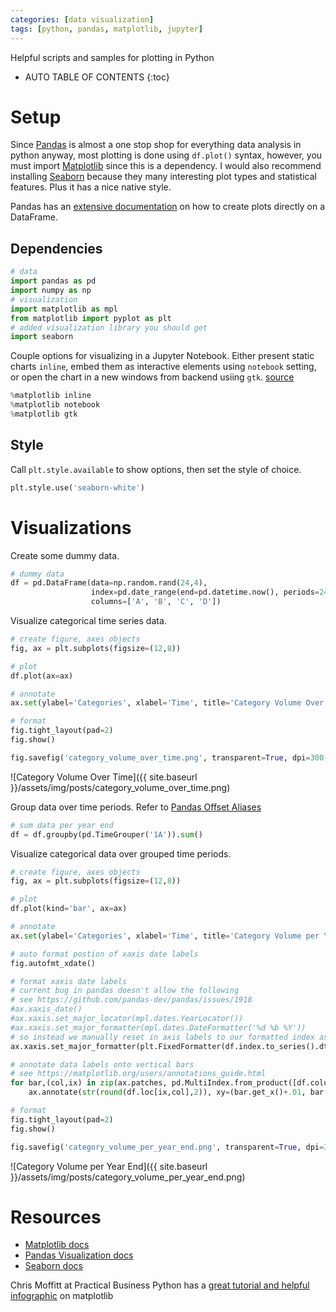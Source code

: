 ```yaml
---
categories: [data visualization]
tags: [python, pandas, matplotlib, jupyter]
---
```


Helpful scripts and samples for plotting in Python

<!-- excerpt separator -->

* AUTO TABLE OF CONTENTS
{:toc}

# Setup

Since [Pandas](https://pandas.pydata.org/) is almost a one stop shop for everything data analysis in python anyway, most plotting is done using `df.plot()` syntax, however, you must import [Matplotlib](https://matplotlib.org/index.html) since this is a dependency. I would also recommend installing [Seaborn](https://seaborn.pydata.org/) because they many interesting plot types and statistical features. Plus it has a nice native style.  

Pandas has an [extensive documentation](https://pandas.pydata.org/pandas-docs/stable/visualization.html) on how to create plots directly on a DataFrame.  

## Dependencies

```python
# data
import pandas as pd
import numpy as np
# visualization
import matplotlib as mpl
from matplotlib import pyplot as plt
# added visualization library you should get
import seaborn
```

Couple options for visualizing in a Jupyter Notebook. Either present static charts `inline`, embed them as interactive elements using `notebook` setting, or open the chart in a new windows from backend usiing `gtk`.  [source](http://ipython.readthedocs.io/en/stable/interactive/plotting.html)

```python
%matplotlib inline
%matplotlib notebook
%matplotlib gtk
```

## Style

Call `plt.style.available` to show options, then set the style of choice.

```python
plt.style.use('seaborn-white')
```

# Visualizations

Create some dummy data.  

```python
# dummy data
df = pd.DataFrame(data=np.random.rand(24,4),
                  index=pd.date_range(end=pd.datetime.now(), periods=24, freq='MS'),
                  columns=['A', 'B', 'C', 'D'])
```

Visualize categorical time series data.  

```python
# create figure, axes objects
fig, ax = plt.subplots(figsize=(12,8))

# plot
df.plot(ax=ax)

# annotate
ax.set(ylabel='Categories', xlabel='Time', title='Category Volume Over Time')

# format
fig.tight_layout(pad=2)
fig.show()

fig.savefig('category_volume_over_time.png', transparent=True, dpi=300, bbox_inches='tight')
```

![Category Volume Over Time]({{ site.baseurl }}/assets/img/posts/category_volume_over_time.png)  

Group data over time periods. Refer to [Pandas Offset Aliases](http://pandas.pydata.org/pandas-docs/stable/timeseries.html#offset-aliases)  

```python
# sum data per year end
df = df.groupby(pd.TimeGrouper('1A')).sum()
```

Visualize categorical data over grouped time periods.  

```python
# create figure, axes objects
fig, ax = plt.subplots(figsize=(12,8))

# plot
df.plot(kind='bar', ax=ax)

# annotate
ax.set(ylabel='Categories', xlabel='Time', title='Category Volume per Year End')

# auto format postion of xaxis date labels
fig.autofmt_xdate()

# format xaxis date labels
# current bug in pandas doesn't allow the following
# see https://github.com/pandas-dev/pandas/issues/1918
#ax.xaxis_date()
#ax.xaxis.set_major_locator(mpl.dates.YearLocator())
#ax.xaxis.set_major_formatter(mpl.dates.DateFormatter('%d %b %Y'))
# so instead we manually reset in axis labels to our formatted index as series of strings
ax.xaxis.set_major_formatter(plt.FixedFormatter(df.index.to_series().dt.strftime('%d %b %Y')))

# annotate data labels onto vertical bars
# see https://matplotlib.org/users/annotations_guide.html
for bar,(col,ix) in zip(ax.patches, pd.MultiIndex.from_product([df.columns,df.index])):
    ax.annotate(str(round(df.loc[ix,col],2)), xy=(bar.get_x()+.01, bar.get_height()-.5), color='white')

# format
fig.tight_layout(pad=2)
fig.show()

fig.savefig('category_volume_per_year_end.png', transparent=True, dpi=300, bbox_inches='tight')
```

![Category Volume per Year End]({{ site.baseurl }}/assets/img/posts/category_volume_per_year_end.png)  

# Resources

- [Matplotlib docs](https://matplotlib.org/contents.html)  
- [Pandas Visualization docs](https://pandas.pydata.org/pandas-docs/stable/visualization.html)  
- [Seaborn docs](https://seaborn.pydata.org/api.html)  

Chris Moffitt at Practical Business Python has a [great tutorial and helpful infographic](http://pbpython.com/effective-matplotlib.html) on matplotlib  
